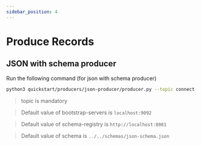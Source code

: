 ```yaml
---
sidebar_position: 4
---
```


# Produce Records

## JSON with schema producer

Run the following command (for json with schema producer)

```bash
python3 quickstart/producers/json-producer/producer.py --topic connect-demo --bootstrap-servers localhost:9093
```

> topic is mandatory

> Default value of bootstrap-servers is ```localhost:9092```

> Default value of schema-registry is ```http://localhost:8081```

> Default value of schema is ```../../schemas/json-schema.json```